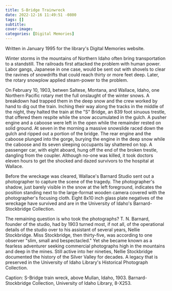 ```yaml
---
title: S-Bridge Trainwreck
date: 2022-12-16 11:49:51 -0800
tags: []
subtitle: 
cover-image: 
categories: [Digital Memories]
---
```


Written in January 1995 for the library's Digital Memories website.

Winter storms in the mountains of Northern Idaho often bring transportation to a standstill. The railroads first attacked the problem with human power. Labor gangs, Japanese in one case, would be sent out with shovels to clear the ravines of snowdrifts that could reach thirty or more feet deep. Later, the rotary snowplow applied steam-power to the problem.

On February 10, 1903, betwen Saltese, Montana, and Wallace, Idaho, one Northern Pacific rotary met the full onslaught of the winter snows. A breakdown had trapped them in the deep snow and the crew worked by hand to dig out the train. Inching their way along the tracks in the middle of the night, they halted the train at the "S" Bridge, an 839 foot sinuous trestle, that offered them respite while the snow accumulated in the gulch. A pusher engine and a caboose were left in the open while the remainder rested on solid ground. At seven in the morning a massive snowslide raced down the gulch and ripped out a portion of the bridge. The rear engine and the caboose plunged into the gorge, burying the engine in the deep snow while the caboose and its seven sleeping occupants lay shattered on top. A passenger car, with eight aboard, hung off the end of the broken trestle, dangling from the coupler. Although no-one was killed, it took doctors eleven hours to get the shocked and dazed survivors to the hospital at Wallace.

Before the wreckage was cleared, Wallace's Barnard Studio sent out a photographer to capture the scene of the tragedy. The photographer's shadow, just barely visible in the snow at the left foreground, indicates the position standing next to the large-format wooden camera covered with the photographer's focusing cloth. Eight 8x10 inch glass plate negatives of the wreckage have survived and are in the University of Idaho's Barnard-Stockbridge Collection.

The remaining question is who took the photographs? T. N. Barnard, founder of the studio, had by 1903 turned most, if not all, of the operational details of the studio over to his assistant of several years, Nellie Stockbridge. Miss Stockbridge, then thirty-five, was according to one observer "slim, small and bespectacled." Yet she became known as a fearless adventurer seeking commercial photographs high in the mountains and deep in the mines. Still active into her nineties, Nellie Stockbridge documented the history of the Silver Valley for decades. A legacy that is preserved in the University of Idaho Library's Historical Photograph Collection.

Caption: S-Bridge train wreck, above Mullan, Idaho, 1903. Barnard-Stockbridge Collection, University of Idaho Library, 8-X253.